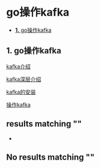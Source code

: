 # go操作kafka

* [**1.** go操作kafka]()

## 1. go操作kafka <a id="go&#x64CD;&#x4F5C;kafka"></a>

[kafka介绍](http://www.topgoer.com/%E6%95%B0%E6%8D%AE%E5%BA%93%E6%93%8D%E4%BD%9C/go%E6%93%8D%E4%BD%9Ckafka/kafka介绍.html)

[kafka深层介绍](http://www.topgoer.com/%E6%95%B0%E6%8D%AE%E5%BA%93%E6%93%8D%E4%BD%9C/go%E6%93%8D%E4%BD%9Ckafka/kafka深层介绍.html)

[kafka的安装](http://www.topgoer.com/%E6%95%B0%E6%8D%AE%E5%BA%93%E6%93%8D%E4%BD%9C/go%E6%93%8D%E4%BD%9Ckafka/kafka的安装.html)

[操作kafka](http://www.topgoer.com/%E6%95%B0%E6%8D%AE%E5%BA%93%E6%93%8D%E4%BD%9C/go%E6%93%8D%E4%BD%9Ckafka/操作kafka.html)

##  results matching ""

* 
## No results matching ""

